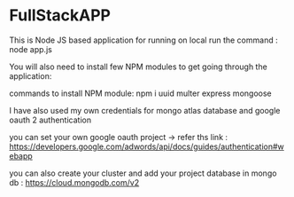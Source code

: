# FullStackAPP

This is Node JS based application for running on local
run the command :
node app.js

You will also need to install few NPM modules to get going through the application:

commands to install NPM module:
npm i uuid multer express mongoose

I have also used my own credentials for mongo atlas database and google oauth 2 authentication


you can set your own google oauth project -> refer ths link : https://developers.google.com/adwords/api/docs/guides/authentication#webapp

you can also create your cluster and add your project database in mongo db : https://cloud.mongodb.com/v2
